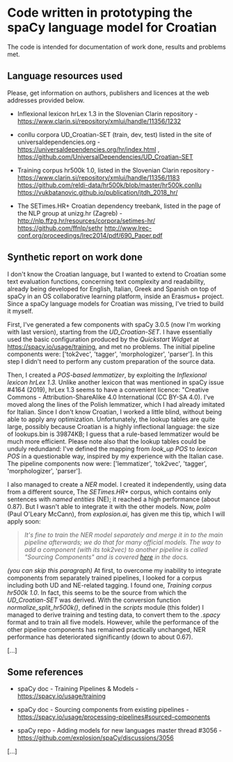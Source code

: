 # Code written in prototyping the spaCy language model for Croatian

The code is intended for documentation of work done, results and problems met.

## Language resources used

Please, get information on authors, publishers and licences at the web addresses provided below.

- Inflexional lexicon hrLex 1.3 in the Slovenian Clarin repository -
https://www.clarin.si/repository/xmlui/handle/11356/1232

- conllu corpora UD_Croatian-SET (train, dev, test) listed in the site of universaldependencies.org - 
https://universaldependencies.org/hr/index.html ,
https://github.com/UniversalDependencies/UD_Croatian-SET

- Training corpus hr500k 1.0, listed in the Slovenian Clarin repository -
https://www.clarin.si/repository/xmlui/handle/11356/1183
https://github.com/reldi-data/hr500k/blob/master/hr500k.conllu
https://vukbatanovic.github.io/publication/jtdh_2018_hr/

- The SETimes.HR+ Croatian dependency treebank, listed in the page of the NLP group at unizg.hr (Zagreb) -
http://nlp.ffzg.hr/resources/corpora/setimes-hr/
https://github.com/ffnlp/sethr
http://www.lrec-conf.org/proceedings/lrec2014/pdf/690_Paper.pdf

## Synthetic report on work done

I don't know the Croatian language, but I wanted to extend to Croatian some text evaluation functions, concerning text complexity and readability, already being developed for English, Italian, Greek and Spanish on top of spaCy in an OS collaborative learning platform, inside an Erasmus+ project.
Since a spaCy language models for Croatian was missing, I've tried to build it myself.

First, I've generated a few components with spaCy 3.0.5 (now I'm working with last version), starting from the *UD_Croatian-SET*.
I have essentially used the basic configuration produced by the *Quickstart Widget* at https://spacy.io/usage/training, and met no problems.
The initial pipeline components were: ['tok2vec', 'tagger', 'morphologizer', 'parser'].
In this step I didn't need to perform any custom preparation of the source data.

Then, I created a *POS-based lemmatizer*, by exploiting the *Inflexional lexicon hrLex 1.3.*
Unlike another lexicon that was mentioned in spaCy issue #4164 (2019), hrLex 1.3 seems to have a convenient licence: "Creative Commons - Attribution-ShareAlike 4.0 International (CC BY-SA 4.0).
I've moved along the lines of the Polish lemmatizer, which I had already imitated for Italian.
Since I don't know Croatian, I worked a little blind, without being able to apply any optimization.
Unfortunately, the lookup tables are quite large, possibly because Croatian is a highly inflectional language: the size of lookups.bin is 39874KB; I guess that a rule-based lemmatizer would be much more efficient. Please note also that the lookup tables could be unduly redundand: I've defined the mapping from *look_up POS* to *lexicon POS* in a questionable way, inspired by my experience with the Italian case.
The pipeline components now were: ['lemmatizer', 'tok2vec', 'tagger', 'morphologizer', 'parser'].

I also managed to create a *NER* model. I created it independently, using data from a different source, The *SETimes.HR+* corpus, which contains only sentences with *named entities* (NE); it reached a high performance (about 0.87). But I wasn't able to integrate it with the other models.
Now, *polm* (Paul O'Leary McCann), from *explosion.ai*, has given me this tip, which I will apply soon:
> *It's fine to train the NER model separately and merge it in to the main pipeline afterwards; we do that for many official models. The way to add a component (with its tok2vec) to another pipeline is called "Sourcing Components" and is covered [here](https://spacy.io/usage/processing-pipelines/#sourced-components) in the docs.*

*(you can skip this paragraph)*
At first, to overcome my inability to integrate components from separately trained pipelines, I looked for a corpus including both UD and NE-related tagging. I found one, *Training corpus hr500k 1.0*. In fact, this seems to be the source from which the *UD_Croatian-SET* was derived. With the conversion function *normalize_split_hr500k()*, defined in the *scripts* module (this folder) I managed to derive training and testing data, to convert them to the *.spacy* format and to train all five models. However, while the performance of the other pipeline components has remained practically unchanged, NER  performance has deteriorated significantly (down to about 0.67).

[...]


## Some references

- spaCy doc - Training Pipelines & Models -
https://spacy.io/usage/training

- spaCy doc - Sourcing components from existing pipelines -
https://spacy.io/usage/processing-pipelines#sourced-components

- spaCy repo - Adding models for new languages master thread #3056 -
https://github.com/explosion/spaCy/discussions/3056

[...]
